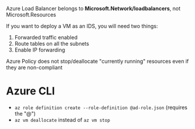Azure Load Balancer belongs to **Microsoft.Network/loadbalancers**, not Microsoft.Resources

If you want to deploy a VM as an IDS, you will need two things:
1. Forwarded traffic enabled
1. Route tables on all the subnets
1. Enable IP forwarding

Azure Policy does not stop/deallocate "currently running" resources even if they are non-compliant

# Azure CLI
- `az role definition create --role-definition @ad-role.json` (requires the "@")
- `az vm deallocate` instead of `az vm stop`
